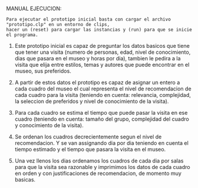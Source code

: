 
MANUAL EJECUCION:
	
	Para ejecutar el prototipo inicial basta con cargar el archivo "prototipo.clp" en un entorno de clips,
	hacer un (reset) para cargar las instancias y (run) para que se inicie el programa.

1) Este prototipo inicial es capaz de preguntar los datos basicos que tiene que tener una visita (numero de personas,
edad, nivel de conocimiento, dias que pasara en el museo y horas por dia), tambien le pedira a la visita que elija
entre estilos, temas y autores que puede encontrar en el museo, sus preferidos. 

2) A partir de estos datos el prototipo es capaz de asignar un entero a cada cuadro del museo el cual representa 
el nivel de recomendacion de cada cuadro para la visita (teniendo en cuenta: relevancia, complejidad, 
la seleccion de preferidos y nivel de conocimiento de la visita). 

3) Para cada cuadro se estima el tiempo que puede pasar la visita en ese cuadro (teniendo en cuenta: tamaño del grupo,
 complejidad del cuadro y conocimiento de la visita).

4) Se ordenan los cuadros decrecientemente segun el nivel de recomendacion. Y se van assignando dia por dia teniendo en
cuenta el tiempo estimado y el tiempo que pasara la visita en el museo. 

5) Una vez llenos los dias ordenamos los cuadros de cada dia por salas para que la visita sea razonable y imprimimos 
los datos de cada cuadro en orden y con justificaciones de recomendacion, de momento muy basicas.  

